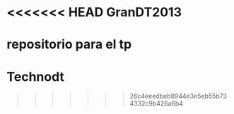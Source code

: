 <<<<<<< HEAD
GranDT2013
==========

repositorio para el tp
=======
Technodt
========
>>>>>>> 26c4eeedbeb8944e3e5eb55b734332c9b426a6b4
